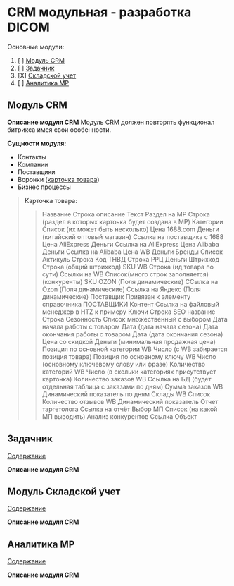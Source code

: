 # CRM модульная - разработка DICOM

<a name="содержание">Основные модули:</a>
1. [ ] [Модуль CRM](#CRM)
2. [ ] [Задачник](#tasks)
3. [X] [Складской учет](#sklad)
4. [ ] [Аналитика MP](#analitics_MP)


## <a name="CRM">Модуль CRM</a>

**Описание модуля CRM**
Модуль CRM должен повторять функционал битрикса имея свои особенности.

**Сущности модуля:**
- Контакты
- Компании
- Поставщики
- Воронки ([карточка товара](#карточка_товара))
- Бизнес процессы


> <a name="карточка_товара">Карточка товара:</a>
> > Название Строка
> > описание Текст
> > Раздел на MP Строка (раздел в которых карточка будет создана в MP)
> > Категории Список (их может быть несколько)
> > Цена 1688.com Деньги (китайский оптовый магазин)
> > Ссылка на поставщика с 1688 
> > Цена AliExpress Деньги 
> > Ссылка на AliExpress
> > Цена Alibaba Деньги
> > Ссылка на Alibaba
> > Цена WB Деньги 
> > Бренды Список 
> > Актикуль Строка
> > Код ТНВД Строка
> > РРЦ Деньги
> > Штрихкод Строка (общий штрихкод) 
> > SKU WB Строка (ид товара по сути)
> > Ссылки на WB Список(много строк заполняется) (конкуренты)
> > SKU OZON (Поля динамические)
> > ССылка на Ozon (Поля динамические) 
> > Ссылка на Яндекс (Поля динамические)
> > Поставщик Привязан к элементу справочника ПОСТАВЩИКИ
> > Контент Ссылка на файловый менеджер в HTZ к примеру
> > Ключи Строка
> > SEO название Строка 
> > Сезонность Список множественный с выбором
> > Дата начала работы с товаром Дата (дата начала сезона)
> > Дата окончания работы с товаром Дата (дата окончания сезона) 
> > Цена со скидкой Деньги (минимальная продажная цена)
> > Позиция по основной категории WB Число (с WB забирается позиция товара)
> > Позиция по основному ключу WB Число (основному ключевому слову или фразе)
> > Количество категорий WB Число (в скольки категориях присутствует карточка)
> > Количество заказов WB Ссылка на БД (будет отдельная таблица с заказами по дням)
> > Сумма заказов WB Динамический показатель по дням
> > Склады WB Список 
> > Количество отзывов WB Динамический показатель 
> > Отчет таргетолога Ссылка на отчёт 
> > Выбор МП Список (на какой МП выводить)
> > Анализ конкурентов Ссылка Объект

## <a name="tasks">Задачник</a>
[Содержание](#содержание)

**Описание модуля CRM**

## <a name="sklad">Модуль Складской учет</a>
[Содержание](#содержание)

**Описание модуля CRM**

## <a name="analitics_MP">Аналитика MP</a>
[Содержание](#содержание)

**Описание модуля CRM**
